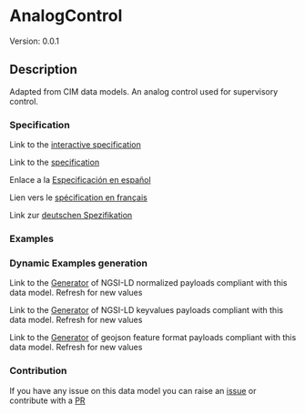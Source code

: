 # AnalogControl
Version: 0.0.1

## Description 

Adapted from CIM data models. An analog control used for supervisory control.
### Specification

Link to the [interactive specification](https://swagger.lab.fiware.org/?url=https://github.com/smart-data-models/dataModel.EnergyCIM/blob/master/AnalogControl/swagger.yaml)

Link to the [specification](https://github.com/smart-data-models/dataModel.EnergyCIM/blob/master/AnalogControl/doc/spec.md)

Enlace a la [Especificación en español](https://github.com/smart-data-models/dataModel.EnergyCIM/blob/master/AnalogControl/doc/spec_ES.md)

Lien vers le [spécification en français](https://github.com/smart-data-models/dataModel.EnergyCIM/blob/master/AnalogControl/doc/spec_FR.md)

Link zur [deutschen Spezifikation](https://github.com/smart-data-models/dataModel.EnergyCIM/blob/master/AnalogControl/doc/spec_DE.md)
### Examples
### Dynamic Examples generation

Link to the [Generator](https://smartdatamodels.org/extra/ngsi-ld_generator.php?schemaUrl=https://raw.githubusercontent.com/smart-data-models/dataModel.EnergyCIM/master/AnalogControl/schema.json&email=info@smartdatamodels.org) of NGSI-LD normalized payloads compliant with this data model. Refresh for new values

Link to the [Generator](https://smartdatamodels.org/extra/ngsi-ld_generator_keyvalues.php?schemaUrl=https://raw.githubusercontent.com/smart-data-models/dataModel.EnergyCIM/master/AnalogControl/schema.json&email=info@smartdatamodels.org) of NGSI-LD keyvalues payloads compliant with this data model. Refresh for new values

Link to the [Generator](https://smartdatamodels.org/extra/geojson_features_generator_v1.0.php?schemaUrl=https://raw.githubusercontent.com/smart-data-models/dataModel.EnergyCIM/master/AnalogControl/schema.json&email=info@smartdatamodels.org) of geojson feature format payloads compliant with this data model. Refresh for new values
### Contribution

 If you have any issue on this data model you can raise an [issue](https://github.com/smart-data-models/dataModel.EnergyCIM/issues)  or contribute with a [PR](https://github.com/smart-data-models/dataModel.EnergyCIM/pulls)